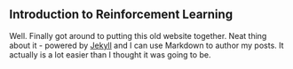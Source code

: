 
## Introduction to Reinforcement Learning

Well. Finally got around to putting this old website together. 
Neat thing about it - powered by [Jekyll](http://jekyllrb.com) 
and I can use Markdown to author my posts. It actually is a lot easier than I thought it was going to be.
